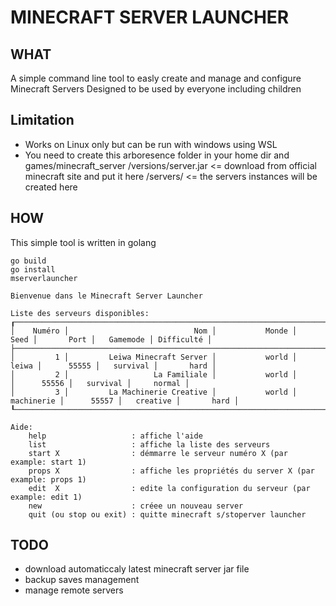 # MINECRAFT SERVER LAUNCHER

## WHAT
A simple command line tool to easly create and manage and configure Minecraft Servers 
Designed to be used by everyone including children

## Limitation
- Works on Linux only but can be run with windows using WSL
- You need to create this arboresence folder in your home dir and 
games/minecraft_server
    /versions/server.jar  <= download from official minecraft site and put it here
    /servers/ <= the servers instances will be created here

## HOW
This simple tool is written in golang

````
go build
go install
mserverlauncher

Bienvenue dans le Minecraft Server Launcher

Liste des serveurs disponibles:
┎──────────────────────────────────────────────────────────────────────────────────────────────────────────────────┒
│    Numéro │                            Nom │           Monde │       Seed │       Port │   Gamemode │ Difficulté │
├──────────────────────────────────────────────────────────────────────────────────────────────────────────────────┤
│         1 │         Leiwa Minecraft Server │           world │      leiwa │      55555 │   survival │       hard │
│         2 │                   La Familiale │           world │            │      55556 │   survival │     normal │
│         3 │         La Machinerie Creative │           world │ machinerie │      55557 │   creative │       hard │
┖──────────────────────────────────────────────────────────────────────────────────────────────────────────────────┚

Aide:
    help                   : affiche l'aide
    list                   : affiche la liste des serveurs
    start X                : démmarre le serveur numéro X (par example: start 1)
    props X                : affiche les propriétés du server X (par example: props 1)
    edit  X                : edite la configuration du serveur (par example: edit 1)
    new                    : créee un nouveau server
    quit (ou stop ou exit) : quitte minecraft s/stoperver launcher

````



## TODO
- download automaticcaly latest minecraft server jar file
- backup saves management
- manage remote servers




